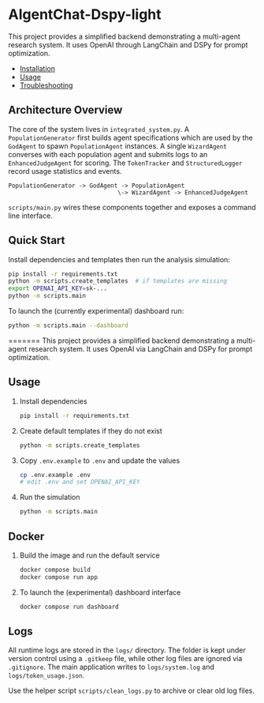 # AIgentChat-Dspy-light

This project provides a simplified backend demonstrating a multi-agent research system. It uses OpenAI through LangChain and DSPy for prompt optimization.

- [Installation](docs/installation.md)
- [Usage](docs/usage.md)
- [Troubleshooting](docs/troubleshooting.md)

## Architecture Overview

The core of the system lives in `integrated_system.py`. A `PopulationGenerator` first builds agent specifications which are used by the `GodAgent` to spawn `PopulationAgent` instances. A single `WizardAgent` converses with each population agent and submits logs to an `EnhancedJudgeAgent` for scoring. The `TokenTracker` and `StructuredLogger` record usage statistics and events.

```
PopulationGenerator -> GodAgent -> PopulationAgent
                               \-> WizardAgent -> EnhancedJudgeAgent
```

`scripts/main.py` wires these components together and exposes a command line interface.

## Quick Start

Install dependencies and templates then run the analysis simulation:
```bash
pip install -r requirements.txt
python -m scripts.create_templates  # if templates are missing
export OPENAI_API_KEY=sk-...
python -m scripts.main
```

To launch the (currently experimental) dashboard run:
```bash
python -m scripts.main --dashboard
```
=======
This project provides a simplified backend demonstrating a multi-agent research system. It uses OpenAI via LangChain and DSPy for prompt optimization.

## Usage

1. Install dependencies
   ```bash
   pip install -r requirements.txt
   ```
2. Create default templates if they do not exist
   ```bash
   python -m scripts.create_templates
   ```
3. Copy `.env.example` to `.env` and update the values
   ```bash
   cp .env.example .env
   # edit .env and set OPENAI_API_KEY
   ```
4. Run the simulation
   ```bash
   python -m scripts.main
   ```

## Docker

1. Build the image and run the default service
   ```bash
   docker compose build
   docker compose run app
   ```
2. To launch the (experimental) dashboard interface
   ```bash
   docker compose run dashboard
   ```


## Logs

All runtime logs are stored in the `logs/` directory. The folder is kept under version control using a `.gitkeep` file, while other log files are ignored via `.gitignore`.
The main application writes to `logs/system.log` and `logs/token_usage.json`.

Use the helper script `scripts/clean_logs.py` to archive or clear old log files.

